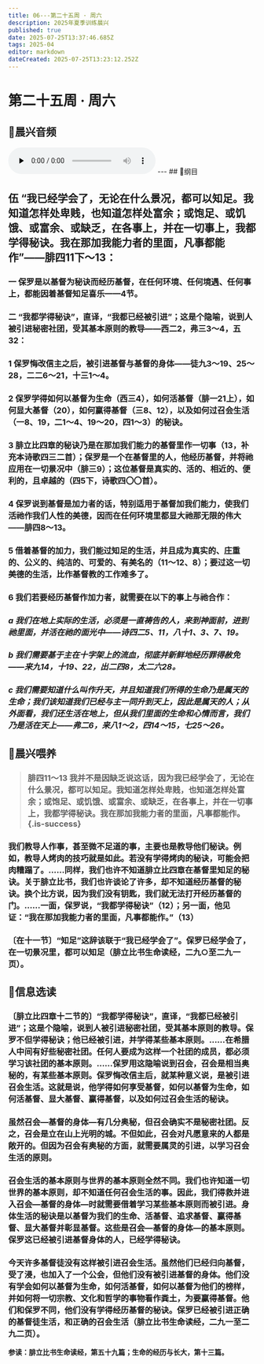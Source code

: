 ```yaml
---
title: 06---第二十五周 · 周六
description: 2025年夏季训练晨兴
published: true
date: 2025-07-25T13:37:46.685Z
tags: 2025-04
editor: markdown
dateCreated: 2025-07-25T13:23:12.252Z
---
```


# 第二十五周 · 周六
## 🎵晨兴音频
<audio id="audio" controls="" preload="none">
      <source id="mp3" src="/2025-04/week1/week25day6.mp3">
</audio>
---
## 📖纲目

## 伍    “我已经学会了，无论在什么景况，都可以知足。我知道怎样处卑贱，也知道怎样处富余；或饱足、或饥饿、或富余、或缺乏，在各事上，并在一切事上，我都学得秘诀。我在那加我能力者的里面，凡事都能作”——腓四11下～13：

### 一    保罗是以基督为秘诀而经历基督，在任何环境、任何境遇、任何事上，都能因着基督知足喜乐——4节。

### 二    “我都学得秘诀”，直译，“我都已经被引进”；这是个隐喻，说到人被引进秘密社团，受其基本原则的教导——西二2，弗三3～4，五32：

### 1    保罗悔改信主之后，被引进基督与基督的身体——徒九3～19、25～28，二二6～21，十三1～4。

### 2    保罗学得如何以基督为生命（西三4），如何活基督（腓一21上），如何显大基督（20），如何赢得基督（三8、12），以及如何过召会生活（一8、19，二1～4、19～20，四1～3）的秘诀。

### 3    腓立比四章的秘诀乃是在那加我们能力的基督里作一切事（13，补充本诗歌四三二首）；保罗是一个在基督里的人，他经历基督，并将祂应用在一切景况中（腓三9）；这位基督是真实的、活的、相近的、便利的，且卓越的（四5下，诗歌四〇〇首）。

### 4    保罗说到基督是加力者的话，特别适用于基督加我们能力，使我们活祂作我们人性的美德，因而在任何环境里都显大祂那无限的伟大——腓四8～13。

### 5    借着基督的加力，我们能过知足的生活，并且成为真实的、庄重的、公义的、纯洁的、可爱的、有美名的（11～12、8）；要过这一切美德的生活，比作基督教的工作难多了。

### 6    我们若要经历基督作加力者，就需要在以下的事上与祂合作：

### *a    我们在地上实际的生活，必须是一直祷告的人，来到神面前，进到祂里面，并活在祂的面光中——诗四二5、11，八十1、3、7、19。*

### *b    我们需要基于主在十字架上的流血，彻底并新鲜地经历罪得赦免——来九14，十19、22，出二四8，太二六28。*

### *c    我们需要知道什么叫作升天，并且知道我们所得的生命乃是属天的生命；我们该知道我们已经与主一同升到天上，因此是属天的人；从外面看，我们还生活在地上，但从我们里面的生命和心情而言，我们乃是活在天上——弗二6，来八1～2，四14～15，七25～26。*

## 📖晨兴喂养

>### **腓四11～13    我并不是因缺乏说这话，因为我已经学会了，无论在什么景况，都可以知足。我知道怎样处卑贱，也知道怎样处富余；或饱足、或饥饿、或富余、或缺乏，在各事上，并在一切事上，我都学得秘诀。我在那加我能力者的里面，凡事都能作。** {.is-success}

### 我们教导人作事，甚至微不足道的事，主要也是教导他们秘诀。例如，教导人烤肉的技巧就是如此。若没有学得烤肉的秘诀，可能会把肉糟蹋了。……同样，我们也许不知道腓立比四章在基督里知足的秘诀。关于腓立比书，我们也许谈论了许多，却不知道经历基督的秘诀。换个比方说，因为我们没有钥匙，我们就无法打开经历基督的门。……一面，保罗说，“我都学得秘诀”（12）；另一面，他见证：“我在那加我能力者的里面，凡事都能作。”（13）

### 〔在十一节〕“知足”这辞该联于“我已经学会了”。保罗已经学会了，在一切景况里，都可以知足（腓立比书生命读经，二九○至二九一页）。

## 📖信息选读

### 〔腓立比四章十二节的〕“我都学得秘诀”，直译，“我都已经被引进”；这是个隐喻，说到人被引进秘密社团，受其基本原则的教导。保罗不但学得秘诀；他已经被引进，并学得某些基本原则。……在希腊人中间有好些秘密社团。任何人要成为这样一个社团的成员，都必须学习该社团的基本原则。……保罗用这隐喻说到召会，召会是相当奥秘的，有某些基本原则。保罗悔改信主后，就某种意义说，是被引进召会生活。这就是说，他学得如何享受基督，如何以基督为生命，如何活基督、显大基督、赢得基督，以及如何过召会生活的秘诀。

### 虽然召会—基督的身体—有几分奥秘，但召会确实不是秘密社团。反之，召会是立在山上光明的城。不但如此，召会对凡愿意来的人都是敞开的。但因为召会有奥秘的方面，就需要属灵的引进，以学习召会生活的原则。

### 召会生活的基本原则与世界的基本原则全然不同。我们也许知道一切世界的基本原则，却不知道任何召会生活的事。因此，我们得救并进入召会—基督的身体—时就需要借着学习某些基本原则而被引进。身体生活的秘诀是以基督为我们的生命、活基督、追求基督、赢得基督、显大基督并彰显基督。这些是召会—基督的身体—的基本原则。保罗这已经被引进基督身体的人，已经学得秘诀。

### 今天许多基督徒没有这样被引进召会生活。虽然他们已经归向基督，受了浸，也加入了一个公会，但他们没有被引进基督的身体。他们没有学会如何以基督为生命，如何活基督，如何以基督为他们的榜样，并如何将一切宗教、文化和哲学的事物看作粪土，为要赢得基督。他们和保罗不同，他们没有学得经历基督的秘诀。保罗已经被引进正确的基督徒生活，和正确的召会生活（腓立比书生命读经，二九一至二九二页）。

**参读：腓立比书生命读经，第五十九篇；生命的经历与长大，第十三篇。**
<!-- Google tag (gtag.js) -->
<script async src="https://www.googletagmanager.com/gtag/js?id=G-1P8709Z16T"></script>
<script>
  window.dataLayer = window.dataLayer || [];
  function gtag(){dataLayer.push(arguments);}
  gtag('js', new Date());

  gtag('config', 'G-1P8709Z16T');
</script>